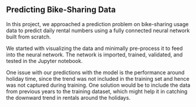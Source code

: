## Predicting Bike-Sharing Data

In this project, we approached a prediction problem on bike-sharing usage data to predict daily rental numbers using a fully connected neural network built from scratch.

We started with visualizing the data and minimally pre-process it to feed into the neural network. The network is imported, trained, validated, and tested in the Jupyter notebook.

One issue with our predictions with the model is the performance around holiday time, since the trend was not included in the training set and hence was not captured during training. One solution would be to include the data from previous years to the training dataset, which might help it in catching the downward trend in rentals around the holidays. 

 
